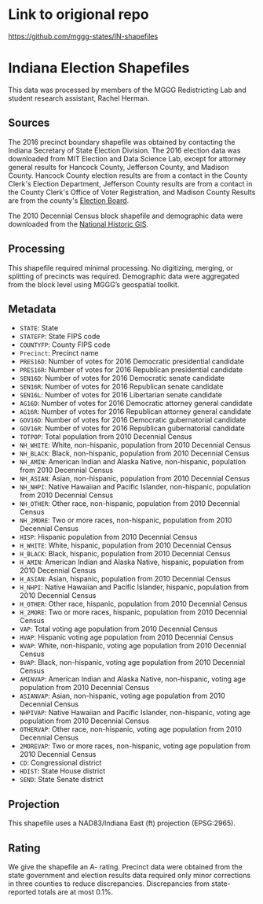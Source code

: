 # Link to origional repo
https://github.com/mggg-states/IN-shapefiles

# Indiana Election Shapefiles
This data was processed by members of the MGGG Redistricting Lab and student research assistant, Rachel Herman.

## Sources
The 2016 precinct boundary shapefile was obtained by contacting the Indiana Secretary of State Election Division. The 2016 election data was downloaded from MIT Election and Data Science Lab, except for attorney general results for Hancock County, Jefferson County, and Madison County. Hancock County election results are from a contact in the County Clerk's Election Department, Jefferson County results are from a contact in the County Clerk's Office of Voter Registration, and Madison County Results are from the county's [Election Board](https://www.madisoncounty.in.gov/assets/precinct-report-------madison-county2016.pdf).

The 2010 Decennial Census block shapefile and demographic data were downloaded from the [National Historic GIS](https://data2.nhgis.org/main#).


## Processing
This shapefile required minimal processing. No digitizing, merging, or splitting of precincts was required. Demographic data were aggregated from the block level using MGGG’s geospatial toolkit.

## Metadata
* `STATE`: State
* `STATEFP`: State FIPS code
* `COUNTYFP`: County FIPS code
* `Precinct`: Precinct name
*	`PRES16D`: Number of votes for 2016 Democratic presidential candidate
*	`PRES16R`: Number of votes for 2016 Republican presidential candidate
*	`SEN16D`: Number of votes for 2016 Democratic senate candidate
* `SEN16R`: Number of votes for 2016 Republican senate candidate
* `SEN16L`: Number of votes for 2016 Libertarian senate candidate
* `AG16D`: Number of votes for 2016 Democratic attorney general candidate
*	`AG16R`: Number of votes for 2016 Republican attorney general candidate
*	`GOV16D`: Number of votes for 2016 Democratic gubernatorial candidate
*	`GOV16R`: Number of votes for 2016 Republican gubernatorial candidate
* `TOTPOP`: Total population from 2010 Decennial Census
* `NH_WHITE`: White, non-hispanic, population from 2010 Decennial Census
* `NH_BLACK`: Black, non-hispanic, population from 2010 Decennial Census
* `NH_AMIN`: American Indian and Alaska Native, non-hispanic, population from 2010 Decennial Census
* `NH_ASIAN`: Asian, non-hispanic, population from 2010 Decennial Census
* `NH_NHPI`: Native Hawaiian and Pacific Islander, non-hispanic, population from 2010 Decennial Census
* `NH_OTHER`: Other race, non-hispanic, population from 2010 Decennial Census
* `NH_2MORE`: Two or more races, non-hispanic, population from 2010 Decennial Census
* `HISP`: Hispanic population from 2010 Decennial Census
* `H_WHITE`: White, hispanic, population from 2010 Decennial Census
* `H_BLACK`: Black, hispanic, population from 2010 Decennial Census
* `H_AMIN`: American Indian and Alaska Native, hispanic, population from 2010 Decennial Census
* `H_ASIAN`: Asian, hispanic, population from 2010 Decennial Census
* `H_NHPI`: Native Hawaiian and Pacific Islander, hispanic, population from 2010 Decennial Census
* `H_OTHER`: Other race, hispanic, population from 2010 Decennial Census
* `H_2MORE`: Two or more races, hispanic, population from 2010 Decennial Census
* `VAP`: Total voting age population from 2010 Decennial Census
* `HVAP`: Hispanic voting age population from 2010 Decennial Census
* `WVAP`: White, non-hispanic, voting age population from 2010 Decennial Census
* `BVAP`: Black, non-hispanic, voting age population from 2010 Decennial Census
* `AMINVAP`: American Indian and Alaska Native, non-hispanic, voting age population from 2010 Decennial Census
* `ASIANVAP`: Asian, non-hispanic, voting age population from 2010 Decennial Census
* `NHPIVAP`: Native Hawaiian and Pacific Islander, non-hispanic, voting age population from 2010 Decennial Census
* `OTHERVAP`: Other race, non-hispanic, voting age population from 2010 Decennial Census
* `2MOREVAP`: Two or more races, non-hispanic, voting age population from 2010 Decennial Census
* `CD`: Congressional district
* `HDIST`: State House district
* `SEND`: State Senate district

## Projection
This shapefile uses a NAD83/Indiana East (ft) projection (EPSG:2965).

## Rating
We give the shapefile an A- rating. Precinct data were obtained from the state government and election results data required only minor corrections in three counties to reduce discrepancies. Discrepancies from state-reported totals are at most 0.1%.
